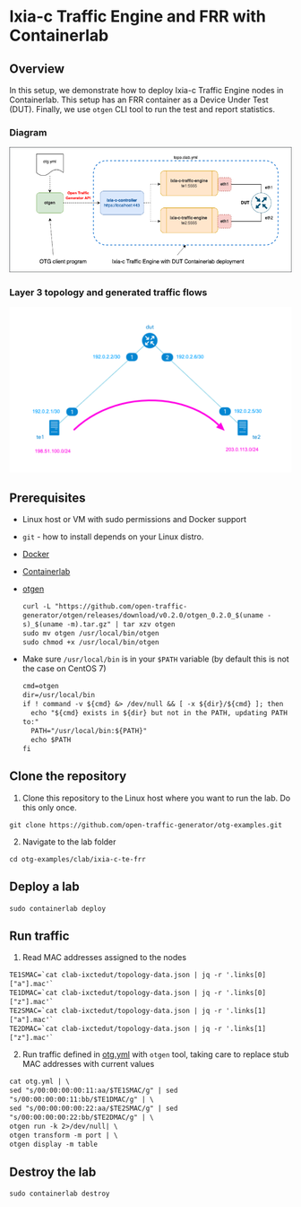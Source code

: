 # Ixia-c Traffic Engine and FRR with Containerlab

## Overview
In this setup, we demonstrate how to deploy Ixia-c Traffic Engine nodes in Containerlab. This setup has an FRR container as a Device Under Test (DUT). Finally, we use `otgen` CLI tool to run the test and report statistics.

### Diagram

![Diagram](./diagram.png)

### Layer 3 topology and generated traffic flows

![IP Diagram](./ip-diagram.png)

## Prerequisites

* Linux host or VM with sudo permissions and Docker support
* `git` - how to install depends on your Linux distro.
* [Docker](https://docs.docker.com/engine/install/)
* [Containerlab](https://containerlab.dev/install/)
* [otgen](https://github.com/open-traffic-generator/otgen)

    ```Shell
    curl -L "https://github.com/open-traffic-generator/otgen/releases/download/v0.2.0/otgen_0.2.0_$(uname -s)_$(uname -m).tar.gz" | tar xzv otgen
    sudo mv otgen /usr/local/bin/otgen
    sudo chmod +x /usr/local/bin/otgen
    ```

* Make sure `/usr/local/bin` is in your `$PATH` variable (by default this is not the case on CentOS 7)

    ```Shell
    cmd=otgen
    dir=/usr/local/bin
    if ! command -v ${cmd} &> /dev/null && [ -x ${dir}/${cmd} ]; then
      echo "${cmd} exists in ${dir} but not in the PATH, updating PATH to:"
      PATH="/usr/local/bin:${PATH}"
      echo $PATH
    fi
    ```

## Clone the repository

1. Clone this repository to the Linux host where you want to run the lab. Do this only once.

```Shell
git clone https://github.com/open-traffic-generator/otg-examples.git
```

2. Navigate to the lab folder

```Shell
cd otg-examples/clab/ixia-c-te-frr
```

## Deploy a lab

```Shell
sudo containerlab deploy
```

## Run traffic

1. Read MAC addresses assigned to the nodes

```Shell
TE1SMAC=`cat clab-ixctedut/topology-data.json | jq -r '.links[0]["a"].mac'`
TE1DMAC=`cat clab-ixctedut/topology-data.json | jq -r '.links[0]["z"].mac'`
TE2SMAC=`cat clab-ixctedut/topology-data.json | jq -r '.links[1]["a"].mac'`
TE2DMAC=`cat clab-ixctedut/topology-data.json | jq -r '.links[1]["z"].mac'`
```

2. Run traffic defined in [otg.yml](otg.yml) with `otgen` tool, taking care to replace stub MAC addresses with current values

```Shell
cat otg.yml | \
sed "s/00:00:00:00:11:aa/$TE1SMAC/g" | sed "s/00:00:00:00:11:bb/$TE1DMAC/g" | \
sed "s/00:00:00:00:22:aa/$TE2SMAC/g" | sed "s/00:00:00:00:22:bb/$TE2DMAC/g" | \
otgen run -k 2>/dev/null| \
otgen transform -m port | \
otgen display -m table
```

## Destroy the lab

```Shell
sudo containerlab destroy
```
